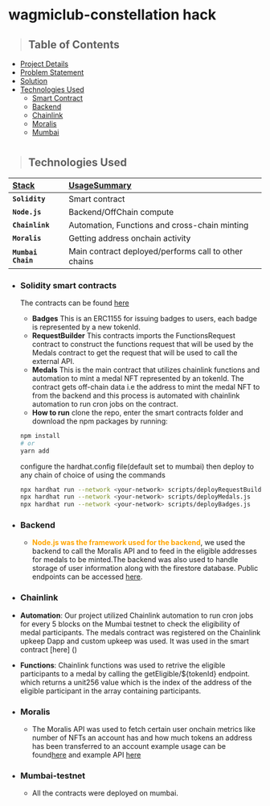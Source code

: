 # wagmiclub-constellation hack

> ## Table of Contents

-   [Project Details](#project-description)
-   [Problem Statement](#problem-statement)
-   [Solution](#solution)
-   [Technologies Used](#technologies-used)
    -   [Smart Contract](#solidity-smart-contracts)
    -   [Backend](#backend)
    -   [Chainlink](#Chainlink)
    -   [Moralis](#moralis)
    -   [Mumbai](#Mumbai-testnet)
#

> ## Technologies Used

| <b><u>Stack</u></b>      | <b><u>UsageSummary</u></b>                           |
| :----------------------- | :--------------------------------------------------- |
| **`Solidity`**           | Smart contract                                       |
| **`Node.js`**            | Backend/OffChain compute                             |
| **`Chainlink`**          | Automation, Functions and cross-chain minting        |
| **`Moralis`**            | Getting address onchain activity                     |
| **`Mumbai Chain`**       | Main contract deployed/performs call to other chains |

-   ### **Solidity smart contracts**

    The contracts can be found [here](https://github.com/Metastuc/wagmiclub-constellation/tree/main/smart-contracts)

    -   **Badges** This is an ERC1155 for issuing badges to users, each badge is represented by a new tokenId.
    -   **RequestBuilder** This contracts imports the FunctionsRequest contract to construct the functions request that will be used by the Medals contract to get the request that will be used to call the external API.
    -   **Medals** This is the main contract that utilizes chainlink functions and automation to mint a medal NFT represented by an tokenId. The contract gets off-chain data i.e the address to mint the medal NFT to from the backend and this
    process is automated with chainlink automation to run cron jobs on the contract. 
    <!-- -   <b style="color: orange">The two contracts communicate with each other through multichain-anycall protocol and are deployed on three different chains</b> -->
    -   **How to run** clone the repo, enter the smart contracts folder and download the npm packages by running:
    ```bash
    npm install
    # or
    yarn add
    ```
    configure the hardhat.config file(default set to mumbai) then deploy to any chain of choice of using the commands
    ```bash
    npx hardhat run --network <your-network> scripts/deployRequestBuilder.js
    npx hardhat run --network <your-network> scripts/deployMedals.js
    npx hardhat run --network <your-network> scripts/deployBadges.js
    ```

-   ### **Backend**

    -   <b style="color: orange">Node.js was the framework used for the backend</b>, we used the backend to call the Moralis API and to feed in the eligible addresses for medals to be minted.The backend was also used to handle storage of user information along with the firestore database. Public endpoints can be accessed [here](wagmi-backend.up.railway.app).
 
-   ### **Chainlink**
  -   **Automation**: Our project utilized Chainlink automation to run cron jobs for every 5 blocks on the Mumbai testnet to check the eligibility of medal participants. The medals contract was registered on the Chainlink upkeep Dapp and custom upkeep was used. It was used in the smart contract [here] ()
  -  **Functions**: Chainlink functions was used to retrive the eligible participants to a medal by calling the getEligible/${tokenId} endpoint. which returns a unit256 value which is the index of the address of the eligible participant in the array containing participants.
    
-   ### **Moralis**

    -   The Moralis API was used to fetch certain user onchain metrics like number of NFTs an account has and how much tokens an address has been transferred to an account example usage can be found[here]() and example API [here]()

-   ### **Mumbai-testnet**
    - All the contracts were deployed on mumbai.
